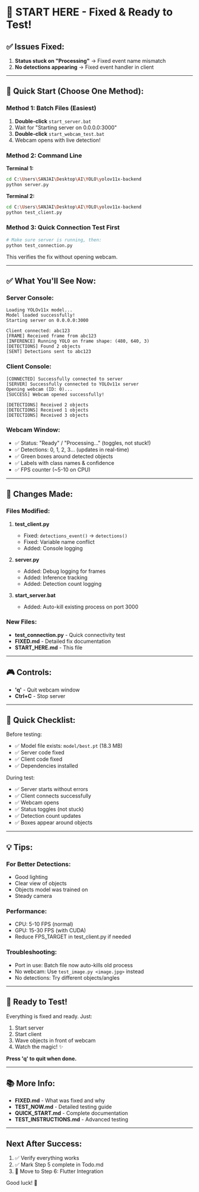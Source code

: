 # 🎯 START HERE - Fixed & Ready to Test!

## ✅ Issues Fixed:

1. **Status stuck on "Processing"** → Fixed event name mismatch
2. **No detections appearing** → Fixed event handler in client

---

## 🚀 Quick Start (Choose One Method):

### Method 1: Batch Files (Easiest)
1. **Double-click** `start_server.bat`
2. Wait for "Starting server on 0.0.0.0:3000"
3. **Double-click** `start_webcam_test.bat`
4. Webcam opens with live detection!

### Method 2: Command Line
**Terminal 1:**
```bash
cd C:\Users\SANJAI\Desktop\AI\YOLO\yolov11x-backend
python server.py
```

**Terminal 2:**
```bash
cd C:\Users\SANJAI\Desktop\AI\YOLO\yolov11x-backend
python test_client.py
```

### Method 3: Quick Connection Test First
```bash
# Make sure server is running, then:
python test_connection.py
```
This verifies the fix without opening webcam.

---

## ✅ What You'll See Now:

### Server Console:
```
Loading YOLOv11x model...
Model loaded successfully!
Starting server on 0.0.0.0:3000

Client connected: abc123
[FRAME] Received frame from abc123
[INFERENCE] Running YOLO on frame shape: (480, 640, 3)
[DETECTIONS] Found 2 objects
[SENT] Detections sent to abc123
```

### Client Console:
```
[CONNECTED] Successfully connected to server
[SERVER] Successfully connected to YOLOv11x server
Opening webcam (ID: 0)...
[SUCCESS] Webcam opened successfully!

[DETECTIONS] Received 2 objects
[DETECTIONS] Received 1 objects
[DETECTIONS] Received 3 objects
```

### Webcam Window:
- ✅ Status: "Ready" / "Processing..." (toggles, not stuck!)
- ✅ Detections: 0, 1, 2, 3... (updates in real-time)
- ✅ Green boxes around detected objects
- ✅ Labels with class names & confidence
- ✅ FPS counter (~5-10 on CPU)

---

## 🐛 Changes Made:

### Files Modified:
1. **test_client.py**
   - Fixed: `detections_event()` → `detections()`
   - Fixed: Variable name conflict
   - Added: Console logging

2. **server.py**
   - Added: Debug logging for frames
   - Added: Inference tracking
   - Added: Detection count logging

3. **start_server.bat**
   - Added: Auto-kill existing process on port 3000

### New Files:
- **test_connection.py** - Quick connectivity test
- **FIXED.md** - Detailed fix documentation
- **START_HERE.md** - This file

---

## 🎮 Controls:

- **'q'** - Quit webcam window
- **Ctrl+C** - Stop server

---

## 📝 Quick Checklist:

Before testing:
- ✅ Model file exists: `model/best.pt` (18.3 MB)
- ✅ Server code fixed
- ✅ Client code fixed
- ✅ Dependencies installed

During test:
- ✅ Server starts without errors
- ✅ Client connects successfully
- ✅ Webcam opens
- ✅ Status toggles (not stuck)
- ✅ Detection count updates
- ✅ Boxes appear around objects

---

## 💡 Tips:

### For Better Detections:
- Good lighting
- Clear view of objects
- Objects model was trained on
- Steady camera

### Performance:
- CPU: 5-10 FPS (normal)
- GPU: 15-30 FPS (with CUDA)
- Reduce FPS_TARGET in test_client.py if needed

### Troubleshooting:
- Port in use: Batch file now auto-kills old process
- No webcam: Use `test_image.py <image.jpg>` instead
- No detections: Try different objects/angles

---

## 🎉 Ready to Test!

Everything is fixed and ready. Just:

1. Start server
2. Start client
3. Wave objects in front of webcam
4. Watch the magic! ✨

**Press 'q' to quit when done.**

---

## 📚 More Info:

- **FIXED.md** - What was fixed and why
- **TEST_NOW.md** - Detailed testing guide
- **QUICK_START.md** - Complete documentation
- **TEST_INSTRUCTIONS.md** - Advanced testing

---

## Next After Success:

1. ✅ Verify everything works
2. ✅ Mark Step 5 complete in Todo.md
3. 🚀 Move to Step 6: Flutter Integration

Good luck! 🎯

